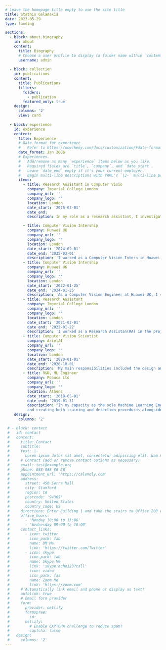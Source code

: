 ```yaml
---
# Leave the homepage title empty to use the site title
title: Stathis Galanakis
date: 2023-05-29
type: landing

sections:
  - block: about.biography
    id: about
    content:
      title: Biography
      # Choose a user profile to display (a folder name within `content/authors/`)
      username: admin
    
  - block: collection
    id: publications
    content:
      title: Publications
      filters:
        folders:
          - publication
        featured_only: true
    design:
      columns: '2'
      view: card
    
  - block: experience
    id: experience
    content:
      title: Experience
      # Date format for experience
      #   Refer to https://wowchemy.com/docs/customization/#date-format
      date_format: Jan 2006
      # Experiences.
      #   Add/remove as many `experience` items below as you like.
      #   Required fields are `title`, `company`, and `date_start`.
      #   Leave `date_end` empty if it's your current employer.
      #   Begin multi-line descriptions with YAML's `|2-` multi-line prefix.
      items:
        - title: Research Assistant in Computer Visio
          company: Imperial College London
          company_url: ''
          company_logo: ''
          location: London
          date_start: '2025-03-01'
          date_end: 
          description: In my role as a research assistant, I investigate diffusion-based techniques, aimed at improving the tasks of skin lesion synthesis, classification, and segmentation.

        - title: Computer Vision Intership
          company: Huawei UK 
          company_url: ''
          company_logo: ''
          location: London
          date_start: '2024-09-01'
          date_end: '2025-03-01'
          description: 'I worked as a Computer Vision Intern in Huawei UK, where I focus on 3D facial reconstruction from monocular images using advanced 3D Gaussian Splatting techniques.'            
        - title: Computer Vision Intership
          company: Huawei UK 
          company_url: ''
          company_logo: ''
          location: London
          date_start: '2022-01-25'
          date_end: '2024-01-25'
          description: 'As a Computer Vision Engineer at Huawei UK, I specialized in 3D facial reconstruction from monocular images. In this role, I integrated cutting-edge techniques to advance the field, focusing on enhancing the accuracy and effectiveness of reconstruction methods. My work involved pushing the boundaries of state-of-the-art approaches, such as NeRF and diffusion-based techniques.'
        - title: Research Assistant
          company: Imperial College London 
          company_url: ''
          company_logo: ''
          location: London
          date_start: '2021-02-01'
          date_end: '2022-01-22'
          description: 'I worked as a Research Assistan(RA) in the project ARISE held by Business School, Imperial College of London. ARISE was a European Union-funded initiative designed to forecast agricultural crop yields within a specific region during targeted time periods. My responsibilities encompassed the utilization of data derived from satellites and weather stations, employing state-of-the-art machine learning algorithms to extract meaningful insights. Additionally, I was tasked with generating synthetic data for regions with limited data availability, ensuring a comprehensive and robust approach to yield prediction.'
        - title: Computer Vision Scientist
          company: ArielAI
          company_url: ''
          company_logo: ''
          location: London
          date_start: '2020-01-01'
          date_end: '2020-10-01'
          description: 'My main responsibilities included the design and implementation of cutting-edge automated pipelines for collecting images across the web. These pipelines were instrumental in the creation of novel datasets that accurately represented real-world scenarios. In addition, I took charge of designing and coordinating human annotation tasks for the annotators at ArielAI while ensuring precise and consistent annotations..'
        - title: R&D, ML Engineer
          company: Pobuca Ltd
          company_url: ''
          company_logo: ''
          location: Athens
          date_start: '2018-05-01'
          date_end: '2019-01-31'
          description: "In my capacity as the sole Machine Learning Engineer, I undertook the development of a robust network for automated product recognition within images captured from supermarket shelves. This required designing Computer Vision algorithms and tools for easy annotation 
          and creating both training and detection procedures alongside with back-end support."
    design:
      columns: '2'

 # - block: contact
 #   id: contact
 #   content:
 #     title: Contact
 #     subtitle:
 #     text: |-
 #       Lorem ipsum dolor sit amet, consectetur adipiscing elit. Nam mi diam, venenatis ut magna et, vehicula efficitur enim.
 #     # Contact (add or remove contact options as necessary)
 #     email: test@example.org
 #     phone: 888 888 88 88
 #     appointment_url: 'https://calendly.com'
 #     address:
 #       street: 450 Serra Mall
 #       city: Stanford
 #       region: CA
 #       postcode: '94305'
 #       country: United States
 #       country_code: US
 #     directions: Enter Building 1 and take the stairs to Office 200 on Floor 2
 #     office_hours:
 #       - 'Monday 10:00 to 13:00'
 #       - 'Wednesday 09:00 to 10:00'
 #     contact_links:
 #       - icon: twitter
 #         icon_pack: fab
 #         name: DM Me
 #         link: 'https://twitter.com/Twitter'
 #       - icon: skype
 #         icon_pack: fab
 #         name: Skype Me
 #         link: 'skype:echo123?call'
 #       - icon: video
 #         icon_pack: fas
 #         name: Zoom Me
 #         link: 'https://zoom.com'
 #     # Automatically link email and phone or display as text?
 #     autolink: true
 #     # Email form provider
 #     form:
 #       provider: netlify
 #       formspree:
 #         id:
 #       netlify:
 #         # Enable CAPTCHA challenge to reduce spam?
 #         captcha: false
 #   design:
 #     columns: '2'
---
```

